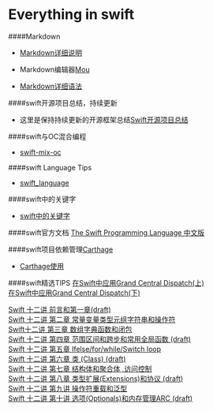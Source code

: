 Everything in swift
==========

####Markdown 

* [Markdown详细说明](http://wowubuntu.com/markdown/)  

* Markdown编辑器[Mou](http://25.io/mou/)

* [Markdown详细语法](https://github.com/ddapps/Swift/blob/master/Markdown%E8%AF%AD%E6%B3%95%E6%80%BB%E7%BB%93.md)

####swift开源项目总结，持续更新
* 这里是保持持续更新的开源框架总结[Swift开源项目总结](https://github.com/ddapps/Swift/blob/master/swift%E5%BC%80%E6%BA%90%E9%A1%B9%E7%9B%AE%E6%80%BB%E7%BB%93.md)   

####swift与OC混合编程 
* [swift-mix-oc](https://github.com/ddapps/Swift/blob/master/swift_OC_programMix.md)
 
####swift Language Tips
* [swift_language](https://github.com/ddapps/Swift/blob/master/swift_language_tips.md)

####swift中的关键字  
* [swift中的关键字](http://www.cnblogs.com/jacklandrin/p/3782831.html)  


####swift官方文档
 [The Swift Programming Language 中文版](http://numbbbbb.gitbooks.io/-the-swift-programming-language-/content/index.html)  

####swift项目依赖管理[Carthage](https://github.com/Carthage/Carthage)  
* [Carthage使用](http://www.isaced.com/post-265.html)  
  


####swift精选TIPS
[在Swift中应用Grand Central Dispatch(上)](http://www.cocoachina.com/swift/20150129/11057.html?utm_source=tuicool)  
[在Swift中应用Grand Central Dispatch(下)](http://www.cocoachina.com/swift/20150130/11054.html)  


[Swift 十二讲 前言和第一章(draft)](http://www.jianshu.com/p/f875bcb7e86c?utm_campaign=maleskine&utm_content=note&utm_medium=pc_author_hots&utm_source=recommendation)  
[Swift 十二讲 第二章 常量变量类型元组字符串和操作符](http://www.jianshu.com/p/b4a202d6c77b?utm_campaign=maleskine&utm_content=note&utm_medium=pc_author_hots&utm_source=recommendation)  
[Swift十二讲 第三章 数组字典函数和闭包](http://www.jianshu.com/p/94212e7f4030?utm_campaign=maleskine&utm_content=note&utm_medium=pc_author_hots&utm_source=recommendation)  
[Swift 十二讲 第四章 范围区间和跨步和常用全局函数 (draft)](http://www.jianshu.com/p/7d3fbecfab30)  
[Swift 十二讲 第五章 Ifelse/for/while/Switch loop](http://www.jianshu.com/p/0ba4760d55c8)  
[Swift 十二讲 第六章 类 (Class) (draft)](http://www.jianshu.com/p/31ae2fb8fc93)  
[Swift 十二讲 第七章 结构体和聚合体 ,访问控制](http://www.jianshu.com/p/187486247cb8)   
[Swift 十二讲 第八章 类型扩展(Extensions)和协议 (draft)](http://www.jianshu.com/p/247be9669a24)   
[Swift 十二讲 第九讲 操作符重载和泛型](http://www.jianshu.com/p/e3dc516fd465)   
[Swift 十二讲 第十讲 选项(Optionals)和内存管理ARC (draft)](http://www.jianshu.com/p/2b066dd939ed)  

      

